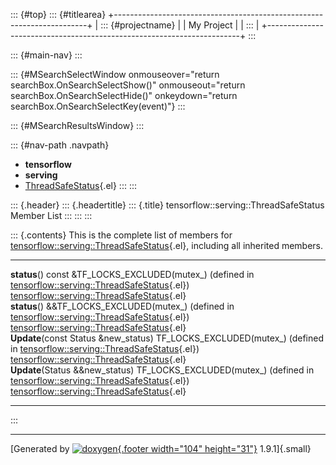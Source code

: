 ::: {#top}
::: {#titlearea}
+-----------------------------------------------------------------------+
| ::: {#projectname}                                                    |
| My Project                                                            |
| :::                                                                   |
+-----------------------------------------------------------------------+
:::

::: {#main-nav}
:::

::: {#MSearchSelectWindow onmouseover="return searchBox.OnSearchSelectShow()" onmouseout="return searchBox.OnSearchSelectHide()" onkeydown="return searchBox.OnSearchSelectKey(event)"}
:::

::: {#MSearchResultsWindow}
:::

::: {#nav-path .navpath}
-   **tensorflow**
-   **serving**
-   [ThreadSafeStatus](classtensorflow_1_1serving_1_1ThreadSafeStatus.html){.el}
:::
:::

::: {.header}
::: {.headertitle}
::: {.title}
tensorflow::serving::ThreadSafeStatus Member List
:::
:::
:::

::: {.contents}
This is the complete list of members for
[tensorflow::serving::ThreadSafeStatus](classtensorflow_1_1serving_1_1ThreadSafeStatus.html){.el},
including all inherited members.

  ----------------------------------------------------------------------------------------------------------------------------------------------------------------------------------- --------------------------------------------------------------------------------------------------- --
  **status**() const &TF\_LOCKS\_EXCLUDED(mutex\_) (defined in [tensorflow::serving::ThreadSafeStatus](classtensorflow_1_1serving_1_1ThreadSafeStatus.html){.el})                     [tensorflow::serving::ThreadSafeStatus](classtensorflow_1_1serving_1_1ThreadSafeStatus.html){.el}   
  **status**() &&TF\_LOCKS\_EXCLUDED(mutex\_) (defined in [tensorflow::serving::ThreadSafeStatus](classtensorflow_1_1serving_1_1ThreadSafeStatus.html){.el})                          [tensorflow::serving::ThreadSafeStatus](classtensorflow_1_1serving_1_1ThreadSafeStatus.html){.el}   
  **Update**(const Status &new\_status) TF\_LOCKS\_EXCLUDED(mutex\_) (defined in [tensorflow::serving::ThreadSafeStatus](classtensorflow_1_1serving_1_1ThreadSafeStatus.html){.el})   [tensorflow::serving::ThreadSafeStatus](classtensorflow_1_1serving_1_1ThreadSafeStatus.html){.el}   
  **Update**(Status &&new\_status) TF\_LOCKS\_EXCLUDED(mutex\_) (defined in [tensorflow::serving::ThreadSafeStatus](classtensorflow_1_1serving_1_1ThreadSafeStatus.html){.el})        [tensorflow::serving::ThreadSafeStatus](classtensorflow_1_1serving_1_1ThreadSafeStatus.html){.el}   
  ----------------------------------------------------------------------------------------------------------------------------------------------------------------------------------- --------------------------------------------------------------------------------------------------- --
:::

------------------------------------------------------------------------

[Generated by [![doxygen](doxygen.svg){.footer width="104"
height="31"}](https://www.doxygen.org/index.html) 1.9.1]{.small}
